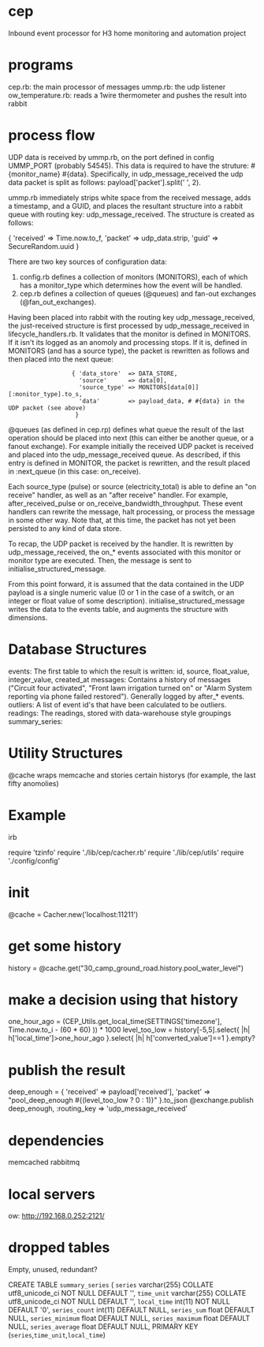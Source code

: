 cep
===

Inbound event processor for H3 home monitoring and automation project

programs
========

cep.rb:            the main processor of messages
ummp.rb:           the udp listener
ow_temperature.rb: reads a 1wire thermometer and pushes the result into rabbit


process flow
============

UDP data is received by ummp.rb, on the port defined in config UMMP_PORT (probably 54545). This data is required to have the struture: #{monitor_name} #{data}. Specifically, in udp_message_received the udp data packet is split as follows: payload['packet'].split(' ', 2).

ummp.rb immediately strips white space from the received message, adds a timestamp, and a GUID, and places the resultant structure into a rabbit queue with routing key: udp_message_received. The structure is created as follows:

{ 'received' => Time.now.to_f, 'packet' => udp_data.strip, 'guid' => SecureRandom.uuid }

There are two key sources of configuration data:
1. config.rb defines a collection of monitors (MONITORS), each of which has a monitor_type which determines how the event will be handled.
2. cep.rb defines a collection of queues (@queues) and fan-out exchanges (@fan_out_exchanges).

Having been placed into rabbit with the routing key udp_message_received, the just-received structure is first processed by udp_message_received in lifecycle_handlers.rb. It validates that the monitor is defined in MONITORS. If it isn't its logged as an anomoly and processing stops. If it is, defined in MONITORS (and has a source type), the packet is rewritten as follows and then placed into the next queue:

                      { 'data_store'  => DATA_STORE,
                        'source'      => data[0],
                        'source_type' => MONITORS[data[0]][:monitor_type].to_s,
                        'data'        => payload_data, # #{data} in the UDP packet (see above)
                       }


@queues (as defined in cep.rp) defines what queue the result of the last operation should be placed into next (this can either be another queue, or a fanout exchange). For example initially the received UDP packet is received and placed into the udp_message_received queue. As described, if this entry is defined in MONITOR, the packet is rewritten, and the result placed in :next_queue (in this case: on_receive).

Each source_type (pulse) or source (electricity_total) is able to define an "on receive" handler, as well as an "after receive" handler. For example, after_received_pulse or on_receive_bandwidth_throughput. These event handlers can rewrite the message, halt processing, or process the message in some other way. Note that, at this time, the packet has not yet been persisted to any kind of data store.

To recap, the UDP packet is received by the handler. It is rewritten by udp_message_received, the on_* events associated with this monitor or monitor type are executed. Then, the message is sent to initialise_structured_message.

From this point forward, it is assumed that the data contained in the UDP payload is a single numeric value (0 or 1 in the case of a switch, or an integer or float value of some description). initialise_structured_message writes the data to the events table, and augments the structure with dimensions.

Database Structures
===================

events: The first table to which the result is written: id, source, float_value, integer_value, created_at
messages: Contains a history of messages ("Circuit four activated", "Front lawn irrigation turned on" or "Alarm System reporting via phone failed restored"). Generally logged by after_* events.
outliers: A list of event id's that have been calculated to be outliers.
readings: The readings, stored with data-warehouse style groupings
summary_series: 


Utility Structures
==================

@cache wraps memcache and stories certain historys (for example, the last fifty anomolies)


Example
=======
irb

require 'tzinfo'
require './lib/cep/cacher.rb'
require './lib/cep/utils'
require './config/config'

# init
@cache = Cacher.new('localhost:11211')

# get some history
history   = @cache.get("30_camp_ground_road.history.pool_water_level")

# make a decision using that history
one_hour_ago = (CEP_Utils.get_local_time(SETTINGS['timezone'], Time.now.to_i - (60 * 60) )) * 1000
level_too_low = history[-5,5].select{ |h| h['local_time']>one_hour_ago }.select{ |h| h['converted_value']==1 }.empty?

# publish the result
deep_enough = { 'received' => payload['received'], 'packet' => "pool_deep_enough #{(level_too_low ? 0 : 1)}" }.to_json
@exchange.publish deep_enough,   :routing_key => 'udp_message_received'


dependencies
============

memcached
rabbitmq

local servers
=============
ow: http://192.168.0.252:2121/




dropped tables
==============

Empty, unused, redundant?

CREATE TABLE `summary_series` (
  `series` varchar(255) COLLATE utf8_unicode_ci NOT NULL DEFAULT '',
  `time_unit` varchar(255) COLLATE utf8_unicode_ci NOT NULL DEFAULT '',
  `local_time` int(11) NOT NULL DEFAULT '0',
  `series_count` int(11) DEFAULT NULL,
  `series_sum` float DEFAULT NULL,
  `series_minimum` float DEFAULT NULL,
  `series_maximum` float DEFAULT NULL,
  `series_average` float DEFAULT NULL,
  PRIMARY KEY (`series`,`time_unit`,`local_time`)
